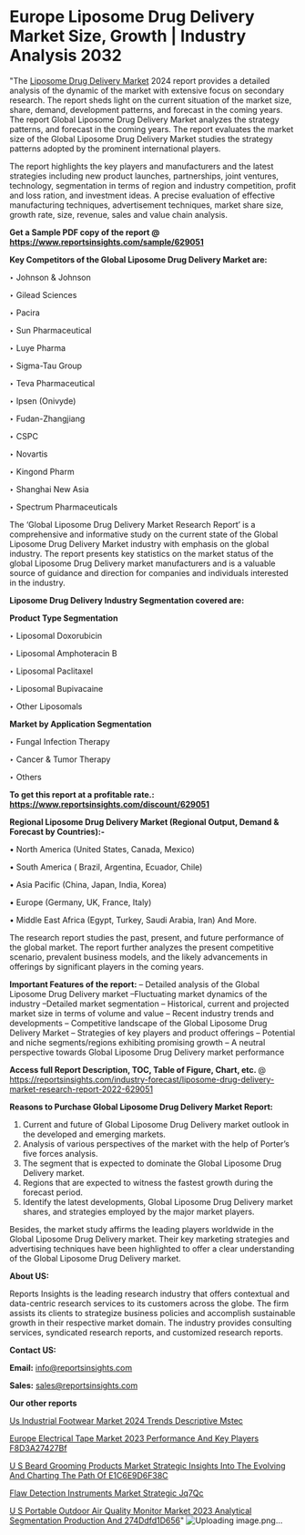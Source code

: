 # Europe Liposome Drug Delivery Market Size, Growth | Industry Analysis 2032

"The <a href=https://www.reportsinsights.com/sample/629051>Liposome Drug Delivery Market</a> 2024 report provides a detailed analysis of the dynamic of the market with extensive focus on secondary research. The report sheds light on the current situation of the market size, share, demand, development patterns, and forecast in the coming years. The report Global Liposome Drug Delivery Market analyzes the strategy patterns, and forecast in the coming years. The report evaluates the market size of the Global Liposome Drug Delivery Market studies the strategy patterns adopted by the prominent international players.

The report highlights the key players and manufacturers and the latest strategies including new product launches, partnerships, joint ventures, technology, segmentation in terms of region and industry competition, profit and loss ration, and investment ideas. A precise evaluation of effective manufacturing techniques, advertisement techniques, market share size, growth rate, size, revenue, sales and value chain analysis.

<strong>Get a Sample PDF copy of the report @ <a href=https://www.reportsinsights.com/sample/629051 style=color:#0000ff;>https://www.reportsinsights.com/sample/629051</a></strong>

<strong>Key Competitors of the Global Liposome Drug Delivery Market are:</strong>

‣ Johnson & Johnson

‣ Gilead Sciences

‣ Pacira

‣ Sun Pharmaceutical

‣ Luye Pharma

‣ Sigma-Tau Group

‣ Teva Pharmaceutical

‣ Ipsen (Onivyde)

‣ Fudan-Zhangjiang

‣ CSPC

‣ Novartis

‣ Kingond Pharm

‣ Shanghai New Asia

‣ Spectrum Pharmaceuticals

The ‘Global Liposome Drug Delivery Market Research Report’ is a comprehensive and informative study on the current state of the Global Liposome Drug Delivery Market industry with emphasis on the global industry. The report presents key statistics on the market status of the global Liposome Drug Delivery market manufacturers and is a valuable source of guidance and direction for companies and individuals interested in the industry.

<strong>Liposome Drug Delivery Industry Segmentation covered are:</strong>

<strong>Product Type Segmentation</strong>

‣    Liposomal Doxorubicin

‣ Liposomal Amphoteracin B

‣ Liposomal Paclitaxel

‣ Liposomal Bupivacaine

‣ Other Liposomals

<strong>Market by Application Segmentation</strong>

‣   Fungal Infection Therapy

‣ Cancer & Tumor Therapy

‣ Others

<strong>To get this report at a profitable rate.: <a href=https://www.reportsinsights.com/discount/629051 style=color:#0000ff;>https://www.reportsinsights.com/discount/629051</a></strong>

<strong>Regional Liposome Drug Delivery Market (Regional Output, Demand &amp; Forecast by Countries):-</strong>

• North America (United States, Canada, Mexico)

• South America ( Brazil, Argentina, Ecuador, Chile)

• Asia Pacific (China, Japan, India, Korea)

• Europe (Germany, UK, France, Italy)

• Middle East Africa (Egypt, Turkey, Saudi Arabia, Iran) And More.

The research report studies the past, present, and future performance of the global market. The report further analyzes the present competitive scenario, prevalent business models, and the likely advancements in offerings by significant players in the coming years.

<strong>Important Features of the report:</strong>
– Detailed analysis of the Global Liposome Drug Delivery market
–Fluctuating market dynamics of the industry
–Detailed market segmentation
– Historical, current and projected market size in terms of volume and value
– Recent industry trends and developments
– Competitive landscape of the Global Liposome Drug Delivery Market
– Strategies of key players and product offerings
– Potential and niche segments/regions exhibiting promising growth
– A neutral perspective towards Global Liposome Drug Delivery market performance

<strong>Access full Report Description, TOC, Table of Figure, Chart, etc. </strong>@   <a href=https://reportsinsights.com/industry-forecast/liposome-drug-delivery-market-research-report-2022-629051 style=color:#0000ff;>https://reportsinsights.com/industry-forecast/liposome-drug-delivery-market-research-report-2022-629051</a>

<strong>Reasons to Purchase Global Liposome Drug Delivery Market Report:</strong>
1. Current and future of Global Liposome Drug Delivery market outlook in the developed and emerging markets.
2. Analysis of various perspectives of the market with the help of Porter’s five forces analysis.
3. The segment that is expected to dominate the Global Liposome Drug Delivery market.
4. Regions that are expected to witness the fastest growth during the forecast period.
5. Identify the latest developments, Global Liposome Drug Delivery market shares, and strategies employed by the major market players.

Besides, the market study affirms the leading players worldwide in the Global Liposome Drug Delivery market. Their key marketing strategies and advertising techniques have been highlighted to offer a clear understanding of the Global Liposome Drug Delivery market.

<strong><strong>About US</strong>:</strong>

Reports Insights is the leading research industry that offers contextual and data-centric research services to its customers across the globe. The firm assists its clients to strategize business policies and accomplish sustainable growth in their respective market domain. The industry provides consulting services, syndicated research reports, and customized research reports.

<strong>Contact US:</strong>

<p class=><b>Email:</b> <a href=mailto:info@reportsinsights.com>info@reportsinsights.com</a></p>
<p class=><b>Sales:</b> <a href=mailto:sales@reportsinsights.com>sales@reportsinsights.com</a></p>

<strong>Our other reports</strong>

<a href=https://www.linkedin.com/pulse/us-industrial-footwear-market-2024-trends-descriptive-mstec/>Us Industrial Footwear Market 2024 Trends Descriptive Mstec</a>

<a href=https://medium.com/@swatiga40/europe-electrical-tape-market-2023-performance-and-key-players-f8d3a27427bf>Europe Electrical Tape Market 2023 Performance And Key Players F8D3A27427Bf</a>

<a href=https://medium.com/@yadavahaan91/u-s-beard-grooming-products-market-strategic-insights-into-the-evolving-and-charting-the-path-of-e1c6e9d6f38c>U S Beard Grooming Products Market Strategic Insights Into The Evolving And Charting The Path Of E1C6E9D6F38C</a>

<a href=https://www.linkedin.com/pulse/flaw-detection-instruments-market-strategic-jq7qc/>Flaw Detection Instruments Market Strategic Jq7Qc</a>

<a href=https://medium.com/@singhaakesh50/u-s-portable-outdoor-air-quality-monitor-market-2023-analytical-segmentation-production-and-274ddfd1d656>U S Portable Outdoor Air Quality Monitor Market 2023 Analytical Segmentation Production And 274Ddfd1D656</a>"
![Uploading image.png…]()
